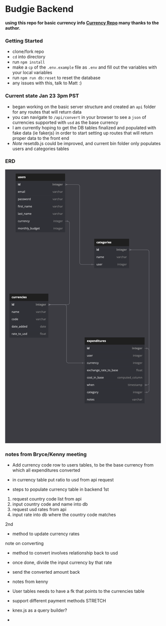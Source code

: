 # Budgie Backend

**using this repo for basic currency info [Currency Repo](https://github.com/fawazahmed0/currency-api) many thanks to the author.**

### Getting Started

- clone/fork repo
- `cd` into directory
- run `npm install`
- make a `cp` of the `.env.example` file as `.env` and fill out the variables with your local variables
- run `npm run db:reset` to reset the database
- any issues with this, talk to Matt :)

### Current state Jan 23 3pm PST

- began working on the basic server structure and created an `api` folder for any routes that will return data
- you can navigate to `/api/convert` in your browser to see a `json` of currencies supported with `usd` as the base currency
- I am currently hoping to get the DB tables finalized and populated with fake data (ie fakerjs) in order to start setting up routes that will return proper data to the front end
- _Note_ resetdb.js could be improved, and current bin folder only populates users and categories tables

### ERD
![ERD Diagram](https://github.com/BrianKendalBucek/budgie-api/blob/main/public/docs/ERD.png?raw=true)

### notes from Bryce/Kenny meeting

- Add currency code row to users tables, to be the base currency from which all expenditures converted
- in currency table put ratio to usd from api request

- steps to populate currency table in backend
  1st

1. request country code list from api
2. input country code and name into db
3. request usd rates from api
4. input rate into db where the country code matches

2nd

- method to update currency rates

note on converting

- method to convert involves relationship back to usd
- once done, divide the input currency by that rate
- send the converted amount back

- notes from kenny
- User tables needs to have a fk that points to the currencies table
- support different payment methods STRETCH
- knex.js as a query builder?
-
